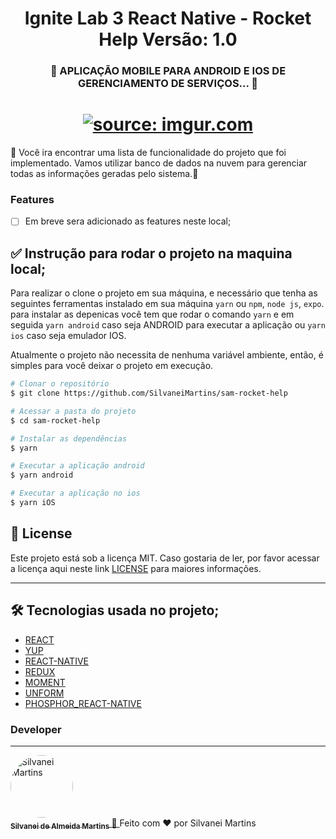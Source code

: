 <h1 align="center">
   Ignite Lab 3 React Native - Rocket Help
   Versão: 1.0
</h1>

<h3 align="center">
	🚧  APLICAÇÃO MOBILE PARA ANDROID E IOS DE GERENCIAMENTO DE SERVIÇOS...  🚧
</h3>

<h1 align="center">
    <a href="https://imgur.com/VMqUmnF"><img src="https://i.imgur.com/VMqUmnF.png" title="source: imgur.com" /></a>
    <br />
</h1>

🚀 Você ira encontrar uma lista de funcionalidade do projeto que foi implementado. Vamos utilizar banco de dados na nuvem para gerenciar todas as informações geradas pelo sistema.📄

### Features

-   [ ] Em breve sera adicionado as features neste local;

## ✅ Instrução para rodar o projeto na maquina local;

Para realizar o clone o projeto em sua máquina, e necessário que tenha as seguintes ferramentas instalado em sua máquina `yarn` ou `npm`, `node js`, `expo`. para instalar as depenicas você tem que rodar o comando `yarn` e em seguida `yarn android` caso seja ANDROID para executar a aplicação ou `yarn ios` caso seja emulador IOS.

Atualmente o projeto não necessita de nenhuma variável ambiente, então, é simples para você deixar o projeto em execução.

```bash
# Clonar o repositório
$ git clone https://github.com/SilvaneiMartins/sam-rocket-help

# Acessar a pasta do projeto
$ cd sam-rocket-help

# Instalar as dependências
$ yarn

# Executar a aplicação android
$ yarn android

# Executar a aplicação no ios
$ yarn iOS
```

## :memo: License

Este projeto está sob a licença MIT. Caso gostaria de ler, por favor acessar a licença aqui neste link [LICENSE](https://github.com/SilvaneiMartins/sam-rocket-help/blob/master/LICENSE) para maiores informações.

---

## 🛠 Tecnologias usada no projeto;

-   [REACT](https://pt-br.reactjs.org)
-   [YUP](https://github.com/jquense/yup)
-   [REACT-NATIVE](https://reactnative.dev/)
-   [REDUX](https://github.com/reduxjs/redux)
-   [MOMENT](https://github.com/moment/moment)
-   [UNFORM](https://github.com/unform/unform)
-   [PHOSPHOR_REACT-NATIVE](https://phosphoricons.com/)

### Developer

---

<a href="https://github.com/SilvaneiMartins">
    <img
        style="border-radius:50%"
        src="https://github.com/SilvaneiMartins.png"
        width="100px;"
        alt="Silvanei Martins"
    />
    <br />
    <sub>
        <b>Silvanei de Almeida Martins</b>
    </sub>
</a>
     <a href="https://github.com/SilvaneiMartins" title="Silvanei martins" >
    🚀
 </a>
Feito com ❤️ por Silvanei Martins
